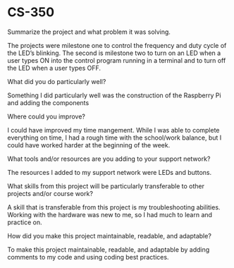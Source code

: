 # CS-350
Summarize the project and what problem it was solving.

The projects were milestone one to control the frequency and duty cycle of the LED’s blinking. The second is milestone two to turn on an LED when a user types ON into the control program running in a terminal and to turn off the LED when a user types OFF. 

What did you do particularly well?

Something I did particularly well was the construction of the Raspberry Pi and adding the components 

Where could you improve?

I could have improved my time mangement. While I was able to complete everything on time, I had a rough time with the school/work balance, but I could have worked harder at the beginning of the week.

What tools and/or resources are you adding to your support network?

The resources I added to my support network were LEDs and buttons.

What skills from this project will be particularly transferable to other projects and/or course work?

A skill that is transferable from this project is my troubleshooting abilities. Working with the hardware was new to me, so I had much to learn and practice on. 

How did you make this project maintainable, readable, and adaptable?

To make this project maintainable, readable, and adaptable by adding comments to my code and using coding best practices.
